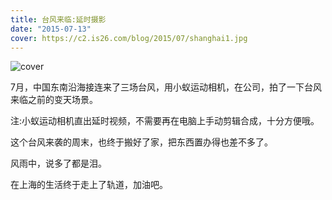 ```yaml
---
title: 台风来临:延时摄影
date: "2015-07-13"
cover: https://c2.is26.com/blog/2015/07/shanghai1.jpg
---
```


![cover](https://c2.is26.com/blog/2015/07/shanghai1.jpg)

7月，中国东南沿海接连来了三场台风，用小蚁运动相机，在公司，拍了一下台风来临之前的变天场景。

注:小蚁运动相机直出延时视频，不需要再在电脑上手动剪辑合成，十分方便哦。

这个台风来袭的周末，也终于搬好了家，把东西置办得也差不多了。

风雨中，说多了都是泪。

在上海的生活终于走上了轨道，加油吧。
